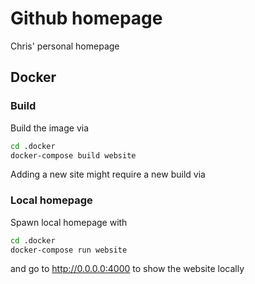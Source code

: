 # Github homepage

Chris' personal homepage

## Docker

### Build

Build the image via

```sh
cd .docker
docker-compose build website
```

Adding a new site might require a new build via 

### Local homepage

Spawn local homepage with

```sh
cd .docker
docker-compose run website
```

and go to http://0.0.0.0:4000 to show the website locally

